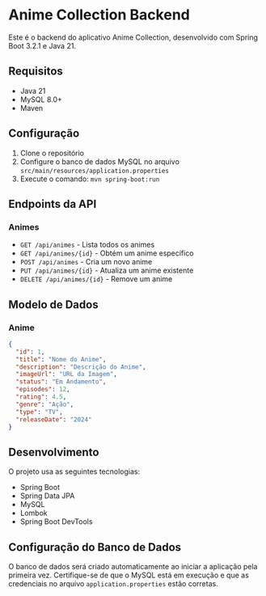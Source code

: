 # Anime Collection Backend

Este é o backend do aplicativo Anime Collection, desenvolvido com Spring Boot 3.2.1 e Java 21.

## Requisitos

- Java 21
- MySQL 8.0+
- Maven

## Configuração

1. Clone o repositório
2. Configure o banco de dados MySQL no arquivo `src/main/resources/application.properties`
3. Execute o comando: `mvn spring-boot:run`

## Endpoints da API

### Animes

- `GET /api/animes` - Lista todos os animes
- `GET /api/animes/{id}` - Obtém um anime específico
- `POST /api/animes` - Cria um novo anime
- `PUT /api/animes/{id}` - Atualiza um anime existente
- `DELETE /api/animes/{id}` - Remove um anime

## Modelo de Dados

### Anime

```json
{
  "id": 1,
  "title": "Nome do Anime",
  "description": "Descrição do Anime",
  "imageUrl": "URL da Imagem",
  "status": "Em Andamento",
  "episodes": 12,
  "rating": 4.5,
  "genre": "Ação",
  "type": "TV",
  "releaseDate": "2024"
}
```

## Desenvolvimento

O projeto usa as seguintes tecnologias:

- Spring Boot
- Spring Data JPA
- MySQL
- Lombok
- Spring Boot DevTools

## Configuração do Banco de Dados

O banco de dados será criado automaticamente ao iniciar a aplicação pela primeira vez. Certifique-se de que o MySQL está em execução e que as credenciais no arquivo `application.properties` estão corretas. 